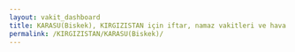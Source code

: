 ```yaml
---
layout: vakit_dashboard
title: KARASU(Biskek), KIRGIZISTAN için iftar, namaz vakitleri ve hava durumu - ilçe/eyalet seç
permalink: /KIRGIZISTAN/KARASU(Biskek)/
---
```


<script type="text/javascript">
  var GLOBAL_COUNTRY = 'KIRGIZISTAN';
  var GLOBAL_CITY = 'KARASU(Biskek)';
  var GLOBAL_STATE = '';
  var lat = 72;
  var lon = 21;
</script>
